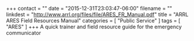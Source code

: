 +++
contact = ""
date = "2015-12-31T23:03:47-06:00"
filename = ""
linkdest = "http://www.arrl.org/files/file/ARES_FR_Manual.pdf"
title = "ARRL ARES Field Resources Manual"
categories = [ "Public Service" ]
tags = [ "ARES" ]
+++
A quick trainer and field resource guide for the emergency communicator

